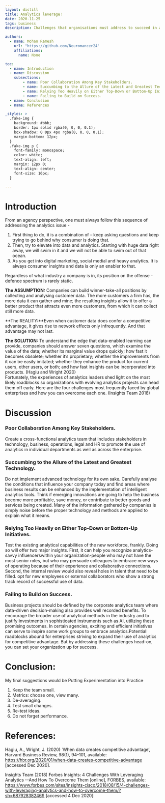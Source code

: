 ```yaml
---
layout: distill
title: Analytics leverage!
date: 2020-11-25
tags: business
description: Challenges that organisations must address to succeed in analytics

authors:
  - name: Mohan Ramesh
    url: "https://github.com/Neuromancer24"
    affiliations: 
      name: None

toc:
  - name: Introduction
  - name: Discussion
    subsections:
        - name: Poor Collaboration Among Key Stakeholders.
        - name: Succumbing to the Allure of the Latest and Greatest Technology.
        - name: Relying Too Heavily on Either Top-Down or Bottom-Up Initiatives.
        - name: Failing to Build on Success.
  - name: Conclusion
  - name: References

_styles: >
  .fake-img {
    background: #bbb;
    border: 1px solid rgba(0, 0, 0, 0.1);
    box-shadow: 0 0px 4px rgba(0, 0, 0, 0.1);
    margin-bottom: 12px;
  }
  .fake-img p {
    font-family: monospace;
    color: white;
    text-align: left;
    margin: 12px 0;
    text-align: center;
    font-size: 16px;
  }

---
```


# Introduction

From an agency perspective, one must always follow this sequence of addressing the analytics issue -

1. First thing to do, it is a combination of – keep asking questions and keep 
trying to go behind why consumer is doing that.
2. Then, try to elevate into data and analytics. Starting with huge data right 
away, we will swim in it and we will not be able to swim out of that ocean.
3. As you get into digital marketing, social medial and heavy analytics. It is always consumer insights and data is only an enabler to that.

Regardless of what industry a company is in, its position on the offense - defence spectrum is rarely static.

**The ASSUMPTION:** Companies can build winner-take-all positions by collecting and analysing customer data. The more customers a firm has, the more data it can gather and mine; the resulting insights allow it to offer a better product that attracts even more customers, from which it can collect still more data.

**The REALITY:**Even when customer data does confer a competitive advantage, it gives rise to network effects only infrequently. And that advantage may not last.

**The SOLUTION:** To understand the edge that data-enabled learning can provide, companies should answer seven questions, which examine the value of the data; whether its marginal value drops quickly; how fast it becomes obsolete; whether it’s proprietary; whether the improvements from it can be easily imitated; whether they enhance the product for current users, other users, or both; and how fast insights can be incorporated into products. (Hagiu and Wright 2020)  
Fortunately, the experiences of analytics leaders shed light on the most likely roadblocks so organizations with evolving analytics projects can head them off early. Here are the four challenges most frequently faced by global enterprises and how you can overcome each one. (Insights Team 2018)

# Discussion

### Poor Collaboration Among Key Stakeholders.
Create a cross-functional analytics team that includes stakeholders in technology, business, operations, legal and HR to promote the use of analytics in individual departments as well as across the enterprise.

### Succumbing to the Allure of the Latest and Greatest Technology.

 Do not implement advanced technology for its own sake. Carefully analyse the conditions that influence your company today and find areas where business results can be enhanced by the implementation of intelligent analytics tools. Think if emerging innovations are going to help the business become more profitable, save money, or contribute to better goods and services being created. Many of the information gathered by companies is simply noise before the proper technology and methods are applied to explain what it means.
 
### Relying Too Heavily on Either Top-Down or Bottom-Up Initiatives. 
Test the existing analytical capabilities of the new workforce, frankly. Doing so will offer two major insights. First, it can help you recognize analytics-savvy influencerswithin your organization-people who may not have the most senior roles, but who may persuade colleagues to embrace new ways of operating because of their experience and collaborative connections. Second, the internal review would also reveal holes in talent that need to be filled. opt for new employees or external collaborators who show a strong track record of successful use of data.

### Failing to Build on Success.

 Business projects should be defined by the corporate analytics team where data-driven decision-making also provides well recorded benefits. To encourage the broader use of analytical methods in the industry and to justify investments in sophisticated instruments such as AI, utilizing these promising outcomes. In certain agencies, exciting and efficient initiatives can serve to inspire some work groups to embrace analytics.Potential roadblocks abound for enterprises striving to expand their use of analytics for competitive advantage. But by addressing these challenges head-on, you can set your organization up for success. 

# Conclusion: 
My final suggestions would be Putting Experimentation into Practice
1. Keep the team small.
2. Metrics: choose one, view many.
3. De-averaging.
4. Test small changes.
5. Re-test ideas.
6. Do not forget performance.

# References: 
Hagiu, A., Wright, J. (2020) ‘When data creates competitive advantage’, Harvard Business Review, 98(1), 94–101, available: https://hbr.org/2020/01/when-data-creates-competitive-advantage [accessed  Dec 2020].

Insights Team (2018) Forbes Insights: 4 Challenges With Leveraging Analytics --And How To Overcome Them [online], FORBES, available: https://www.forbes.com/sites/insights-cisco/2018/08/15/4-challenges-with-leveraging-analytics-and-how-to-overcome-them/?sh=687928382469 [accessed 4 Dec 2020]
